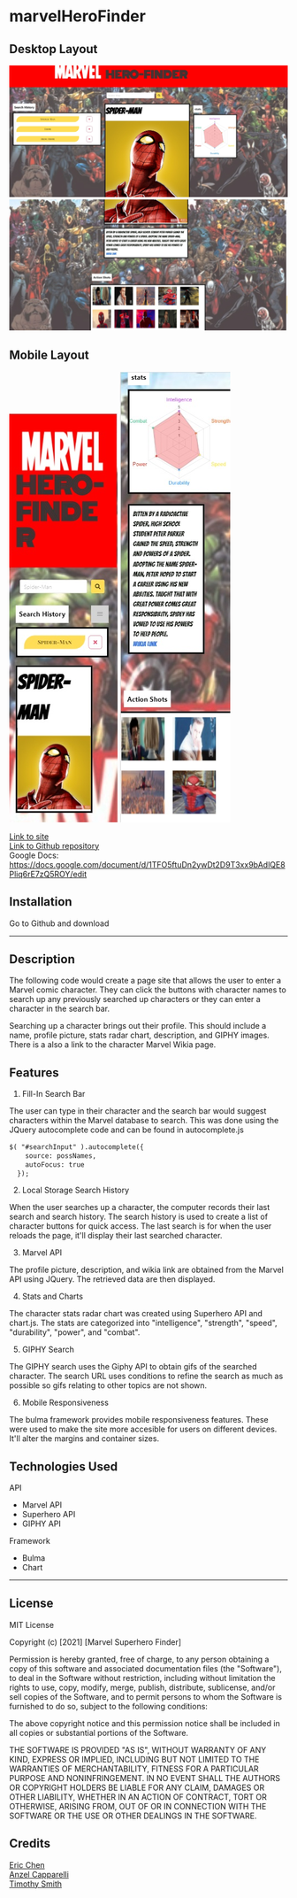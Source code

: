 # marvelHeroFinder

## Desktop Layout
![Marvel Character Finder](./images/mainScreenshot.jpg)
![Marvel Character Finder](./images/mainScreenshotPart2.jpg)

## Mobile Layout
![Marvel Character Finder](./images/mobileScreenshot.jpg)
![Marvel Character Finder](./images/mobileScreenshotPart2.jpg)

[Link to site](https://anzelcapparelli.github.io/marvelHeroFinder/) <br>
[Link to Github repository](https://github.com/anzelcapparelli/marvelHeroFinder/) <br>
Google Docs: https://docs.google.com/document/d/1TFO5ftuDn2ywDt2D9T3xx9bAdlQE8Pliq6rE7zQ5ROY/edit

## Installation

Go to Github and download

---

## Description

The following code would create a page site that allows the user to enter a Marvel comic character. They can click the buttons with character names to search up any previously searched up characters or they can enter a character in the search bar.

Searching up a character brings out their profile. This should include a name, profile picture, stats radar chart, description, and GIPHY images. There is a also a link to the character Marvel Wikia page. 

## Features

1. Fill-In Search Bar

The user can type in their character and the search bar would suggest characters within the Marvel database to search. This was done using the JQuery autocomplete code and can be found in autocomplete.js

```
$( "#searchInput" ).autocomplete({
    source: possNames,
    autoFocus: true
  });
```

2. Local Storage Search History

When the user searches up a character, the computer records their last search and search history. The search history is used to create a list of character buttons for quick access. The last search is for when the user reloads the page, it'll display their last searched character.

3. Marvel API

The profile picture, description, and wikia link are obtained from the Marvel API using JQuery. The retrieved data are then displayed.

4. Stats and Charts

The character stats radar chart was created using Superhero API and chart.js. The stats are categorized into "intelligence", "strength", "speed", "durability", "power", and "combat".

5. GIPHY Search

The GIPHY search uses the Giphy API to obtain gifs of the searched character. The search URL uses conditions to refine the search as much as possible so gifs relating to other topics are not shown. 

6. Mobile Responsiveness

The bulma framework provides mobile responsiveness features. These were used to make the site more accesible for users on different devices. It'll alter the margins and container sizes. 

## Technologies Used

API
- Marvel API
- Superhero API
- GIPHY API

Framework
- Bulma
- Chart

---

## License

MIT License

Copyright (c) [2021] [Marvel Superhero Finder]

Permission is hereby granted, free of charge, to any person obtaining a copy
of this software and associated documentation files (the "Software"), to deal
in the Software without restriction, including without limitation the rights
to use, copy, modify, merge, publish, distribute, sublicense, and/or sell
copies of the Software, and to permit persons to whom the Software is
furnished to do so, subject to the following conditions:

The above copyright notice and this permission notice shall be included in all
copies or substantial portions of the Software.

THE SOFTWARE IS PROVIDED "AS IS", WITHOUT WARRANTY OF ANY KIND, EXPRESS OR
IMPLIED, INCLUDING BUT NOT LIMITED TO THE WARRANTIES OF MERCHANTABILITY,
FITNESS FOR A PARTICULAR PURPOSE AND NONINFRINGEMENT. IN NO EVENT SHALL THE
AUTHORS OR COPYRIGHT HOLDERS BE LIABLE FOR ANY CLAIM, DAMAGES OR OTHER
LIABILITY, WHETHER IN AN ACTION OF CONTRACT, TORT OR OTHERWISE, ARISING FROM,
OUT OF OR IN CONNECTION WITH THE SOFTWARE OR THE USE OR OTHER DEALINGS IN THE
SOFTWARE.

## Credits
[Eric Chen](https://github.com/EricChen96) <br>
[Anzel Capparelli](https://github.com/anzelcapparelli) <br>
[Timothy Smith](https://github.com/TimothySmith66)